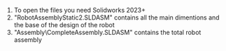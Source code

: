 1. To open the files you need Solidworks 2023+
2. "RobotAssemblyStatic2.SLDASM" contains all the main dimentions and the base of the design of the robot
3. "Assembly\CompleteAssembly.SLDASM" contains the total robot assembly

